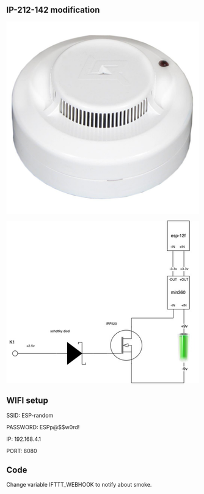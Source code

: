 ## IP-212-142 modification

![](IP-212-142.jpg)

![](schema.jpg)

## WIFI setup

SSID: ESP-random

PASSWORD: ESPp@$$w0rd!

IP: 192.168.4.1

PORT: 8080

## Code

Change variable IFTTT_WEBHOOK to notify about smoke.